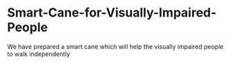 # Smart-Cane-for-Visually-Impaired-People
We have prepared a smart cane which will help the visually impaired people to walk independently
